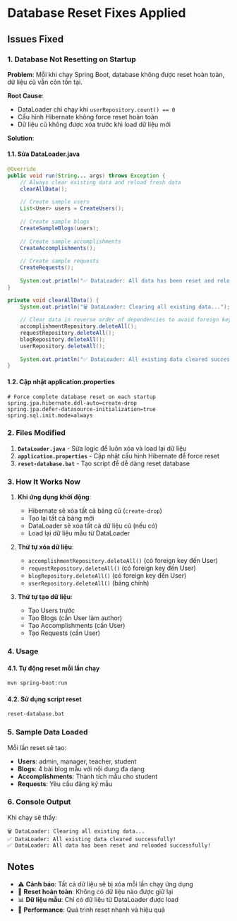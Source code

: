 # Database Reset Fixes Applied

## Issues Fixed

### 1. Database Not Resetting on Startup
**Problem**: Mỗi khi chạy Spring Boot, database không được reset hoàn toàn, dữ liệu cũ vẫn còn tồn tại.

**Root Cause**: 
- DataLoader chỉ chạy khi `userRepository.count() == 0`
- Cấu hình Hibernate không force reset hoàn toàn
- Dữ liệu cũ không được xóa trước khi load dữ liệu mới

**Solution**: 

#### 1.1. Sửa DataLoader.java
```java
@Override
public void run(String... args) throws Exception {
    // Always clear existing data and reload fresh data
    clearAllData();
    
    // Create sample users
    List<User> users = CreateUsers();
    
    // Create sample blogs
    CreateSampleBlogs(users);
    
    // Create sample accomplishments
    CreateAccomplishments();
    
    // Create sample requests
    CreateRequests();
    
    System.out.println("✅ DataLoader: All data has been reset and reloaded successfully!");
}

private void clearAllData() {
    System.out.println("🗑️ DataLoader: Clearing all existing data...");
    
    // Clear data in reverse order of dependencies to avoid foreign key constraints
    accomplishmentRepository.deleteAll();
    requestRepository.deleteAll();
    blogRepository.deleteAll();
    userRepository.deleteAll();
    
    System.out.println("✅ DataLoader: All existing data cleared successfully!");
}
```

#### 1.2. Cập nhật application.properties
```properties
# Force complete database reset on each startup
spring.jpa.hibernate.ddl-auto=create-drop
spring.jpa.defer-datasource-initialization=true
spring.sql.init.mode=always
```

### 2. Files Modified

1. **`DataLoader.java`** - Sửa logic để luôn xóa và load lại dữ liệu
2. **`application.properties`** - Cập nhật cấu hình Hibernate để force reset
3. **`reset-database.bat`** - Tạo script để dễ dàng reset database

### 3. How It Works Now

1. **Khi ứng dụng khởi động**:
   - Hibernate sẽ xóa tất cả bảng cũ (`create-drop`)
   - Tạo lại tất cả bảng mới
   - DataLoader sẽ xóa tất cả dữ liệu cũ (nếu có)
   - Load lại dữ liệu mẫu từ DataLoader

2. **Thứ tự xóa dữ liệu**:
   - `accomplishmentRepository.deleteAll()` (có foreign key đến User)
   - `requestRepository.deleteAll()` (có foreign key đến User)
   - `blogRepository.deleteAll()` (có foreign key đến User)
   - `userRepository.deleteAll()` (bảng chính)

3. **Thứ tự tạo dữ liệu**:
   - Tạo Users trước
   - Tạo Blogs (cần User làm author)
   - Tạo Accomplishments (cần User)
   - Tạo Requests (cần User)

### 4. Usage

#### 4.1. Tự động reset mỗi lần chạy
```bash
mvn spring-boot:run
```

#### 4.2. Sử dụng script reset
```bash
reset-database.bat
```

### 5. Sample Data Loaded

Mỗi lần reset sẽ tạo:
- **Users**: admin, manager, teacher, student
- **Blogs**: 4 bài blog mẫu với nội dung đa dạng
- **Accomplishments**: Thành tích mẫu cho student
- **Requests**: Yêu cầu đăng ký mẫu

### 6. Console Output

Khi chạy sẽ thấy:
```
🗑️ DataLoader: Clearing all existing data...
✅ DataLoader: All existing data cleared successfully!
✅ DataLoader: All data has been reset and reloaded successfully!
```

## Notes

- ⚠️ **Cảnh báo**: Tất cả dữ liệu sẽ bị xóa mỗi lần chạy ứng dụng
- 🔄 **Reset hoàn toàn**: Không có dữ liệu nào được giữ lại
- 📊 **Dữ liệu mẫu**: Chỉ có dữ liệu từ DataLoader được load
- 🚀 **Performance**: Quá trình reset nhanh và hiệu quả 